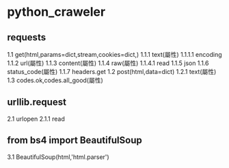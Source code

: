 # python_craweler 
## requests
1.1 get(html,params=dict,stream,cookies=dict,)
1.1.1 text(屬性)
1.1.1.1 encoding
1.1.2 url(屬性)
1.1.3 content(屬性)
1.1.4 raw(屬性)
1.1.4.1 read
1.1.5 json
1.1.6 status_code(屬性)
1.1.7 headers.get
1.2 post(html,data=dict)
1.2.1 text(屬性)
1.3 codes.ok,codes.all_good(屬性)


## urllib.request
2.1 urlopen
2.1.1 read
## from bs4 import BeautifulSoup
3.1 BeautifulSoup(html,'html.parser')
